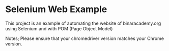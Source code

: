# Selenium Web Example

This project is an example of automating the website of binaracademy.org using Selenium and with POM (Page Object Model)

Notes; Please ensure that your chromedriver version matches your Chrome version.
